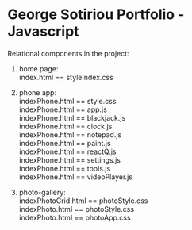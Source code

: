 # George Sotiriou Portfolio - Javascript
Relational components in the project:
1. home page: <br/>
index.html == styleIndex.css

2. phone app: <br/>
indexPhone.html == style.css <br/> 
indexPhone.html == app.js <br/>
indexPhone.html ==  blackjack.js <br/>
indexPhone.html ==  clock.js <br/>
indexPhone.html ==  notepad.js <br/>
indexPhone.html ==  paint.js <br/>
indexPhone.html ==  reactQ.js <br/>
indexPhone.html ==  settings.js <br/>
indexPhone.html ==  tools.js <br/>
indexPhone.html ==  videoPlayer.js

3. photo-gallery: <br/>
indexPhotoGrid.html == photoStyle.css <br/>
indexPhoto.html == photoStyle.css <br/>
indexPhoto.html == photoApp.css

